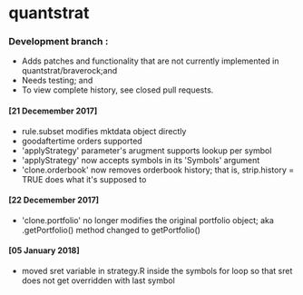 # quantstrat

### Development branch :
* Adds patches and functionality that are not currently implemented in quantstrat/braverock;and
* Needs testing; and
* To view complete history, see closed pull requests.

#### [21 Decemember 2017]
* rule.subset modifies mktdata object directly
* goodaftertime orders supported
* 'applyStrategy' parameter's arugment supports lookup per symbol
* 'applyStrategy' now accepts symbols in its 'Symbols' argument 
* 'clone.orderbook' now removes orderbook history; that is, strip.history = TRUE does what it's supposed to

#### [22 Decemember 2017]
* 'clone.portfolio' no longer modifies the original portfolio object; aka .getPortfolio() method changed to getPortfolio()

#### [05 January 2018]
* moved sret variable in strategy.R inside the symbols for loop so that sret does not get overridden with last symbol
